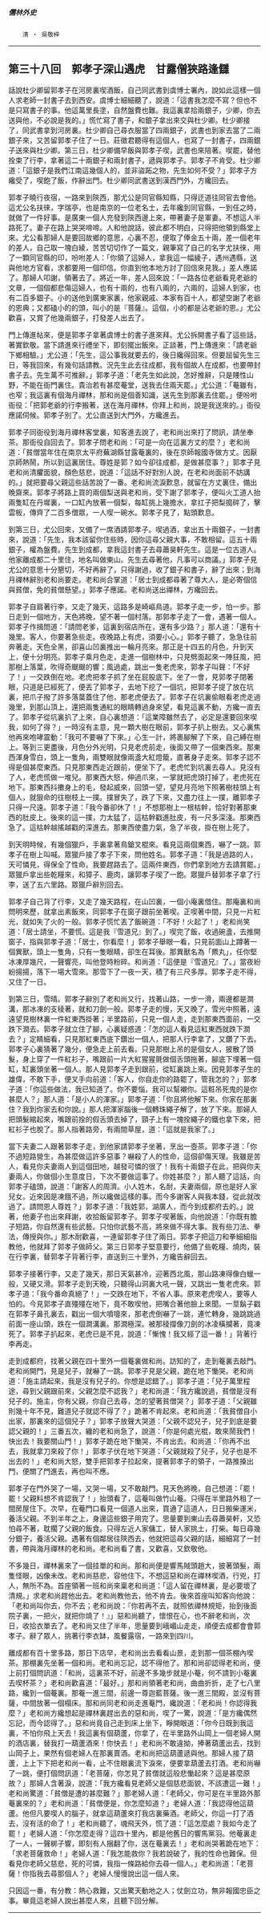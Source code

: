 

##### 儒林外史
　　`清 ‧ 吳敬梓`

* * *

## 第三十八回　郭孝子深山遇虎　甘露僧狹路逢讎

話說杜少卿留郭孝子在河房裏喫酒飯，自己同武書到虞博士署內，說如此這樣一個人求老師一封書子去到西安。虞博士細細聽了，說道：「這書我怎麼不寫？但也不是只寫書子的事。他這萬里長塗，自然盤費也難。我這裏拿拾兩銀子，少卿，你去送與他，不必說是我的。」慌忙寫了書子，和銀子拿出來交與杜少卿。杜少卿接了，同武書拿到河房裏。杜少卿自己尋衣服當了四兩銀子，武書也到家去當了二兩銀子來，又苦留郭孝子住了一日。莊徵君聽得有這個人，也寫了一封書子，四兩銀子送來與杜少卿。第三日，杜少卿備早飯與郭孝子喫，武書也來陪著。喫罷，替他拴束了行李，拿著這二十兩銀子和兩封書子，遞與郭孝子。郭孝子不肯受。杜少卿道：「這銀子是我們江南這幾個人的，並非盜跖之物，先生如何不受？」郭孝子方纔受了，喫飽了飯，作辭出門。杜少卿同武書送到漢西門外，方纔回去。

郭孝子曉行夜宿，一路來到陝西，那尤公是同官縣知縣，只得迂道往同官去會他。這尤公名扶徠，字瑞亭，也是南京的一位老名士，去年纔到同官縣，一到任之時，就做了一件好事。是廣東一個人充發到陝西邊上來，帶著妻子是軍妻。不想這人半路死了。妻子在路上哭哭啼啼。人和他說話，彼此都不明白，只得把他領到縣堂上來。尤公看那婦人是要回故鄉的意思，心裏不忍，便取了俸金五十兩，差一個老年的差人，自己取一塊白綾，苦苦切切作了一篇文，親筆寫了自己的名字尤扶徠，用了一顆同官縣的印，吩咐差人：「你領了這婦人，拿我這一幅綾子，遇州遇縣，送與他地方官看，求都要用一個印信。你直到他本地方討了回信來見我。」差人應諾了。那婦人叩謝，領著去了。將近一年，差人回來說：「一路各位老爺看見老爺的文章，一個個都悲傷這婦人，也有十兩的，也有八兩的，六兩的，這婦人到家，也有二百多銀子。小的送他到廣東家裏，他家親戚、本家有百十人，都望空謝了老爺的恩典；又都磕小的的頭，叫小的是『菩薩』。這個，小的都是沾老爺的恩。」尤公歡喜，又賞了他幾兩銀子，打發差人出去了。

門上傳進帖來，便是郭孝子拿著虞博士的書子進來拜。尤公拆開書子看了這些話，著實欽敬。當下請進來行禮坐下，即刻擺出飯來。正談著，門上傳進來：「請老爺下鄉相驗。」尤公道：「先生，這公事我就要去的，後日纔得回來。但要屈留先生三日，等我回來，有幾句話請教。況先生此去往成都，我有個故人在成都，也要帶封書子去。先生萬不可推辭。」郭孝子道：「老先生如此說，怎好推辭，只是賤性山野，不能在衙門裏住。貴治若有甚麼菴堂，送我去住兩天罷。」尤公道：「菴雖有，也窄；我這裏有個海月禪林，那和尚是個善知識，送先生到那裏去住罷。」便吩咐衙役：「把郭老爺的行李搬著，送在海月禪林，你拜上和尚，說是我送來的。」衙役應諾伺候。郭孝子別了。尤公直送到大門外，方纔進去。

郭孝子同衙役到海月禪林客堂裏，知客進去說了，老和尚出來打了問訊，請坐奉茶。那衙役自回去了。郭孝子問老和尚：「可是一向在這裏方丈的麼？」老和尚道：「貧僧當年住在南京太平府蕪湖縣甘露菴裏的，後在京師報國寺做方丈。因厭京師熱鬧，所以到這裏居住。尊姓是郭？如今卻往成都，是做甚麼事？」郭孝子見老和尚清臞面貌，顏色慈悲，說道：「這話不好對別人說，在老和尚面前不妨講的。」就把要尋父親這些話苦說了一番。老和尚流淚歎息，就留在方丈裏住，備出晚齋來。郭孝子將路上買的兩個梨送與老和尚，受下謝了郭孝子，便叫火工道人抬兩隻缸在丹墀裏，一口缸內放著一個梨，每缸挑上幾擔水，拿扛子把梨搗碎了，擊雲板，傳齊了二百多僧眾，一人喫一碗水。郭孝子見了，點頭歎息。

到第三日，尤公回來，又備了一席酒請郭孝子。喫過酒，拿出五十兩銀子，一封書來，說道：「先生，我本該留你住些時，因你這尋父親大事，不敢相留。這五十兩銀子，權為盤費。先生到成都，拿我這封書子去尋蕭昊軒先生。這是一位古道人。他家離成都二十里住，地名叫做東山。先生去尋著他，凡事可以商議。」郭孝子見尤公的意思十分懇切，不好再辭了，只得謝過，收了銀子和書子，辭了出來；到海月禪林辭別老和尚要走。老和尚合掌道：「居士到成都尋著了尊大人，是必寄個信與貧僧，免的貧僧懸望。」郭孝子應諾。老和尚送出禪林，方纔回去。

郭孝子自肩著行李，又走了幾天，這路多是崎嶇鳥道。郭孝子走一步，怕一步。那日走到一個地方，天色將晚，望不著一個村落。那郭孝子走了一會，遇著一個人。郭孝子作揖問道：「請問老爹，這裏到宿店所在，還有多少路？」那人道：「還有十幾里。客人，你要著急些走。夜晚路上有虎，須要小心。」郭孝子聽了，急急往前奔著走。天色全黑，卻喜山凹裏推出一輪月亮來。那正是十四五的月色，升到天上，便十分明亮。郭孝子乘月色走，走進一個樹林中，只見劈面起來一陣狂風，把那樹上落葉，吹得奇颼颼的響；風過處，跳出一隻老虎來，郭孝子叫聲：「不好了！」一交跌倒在地。老虎把孝子抓了坐在屁股底下。坐了一會，見郭孝子閉著眼，只道是已經死了，便丟了郭孝子，去地下挖了一個坑，把郭孝子提了放在坑裏，把爪子撥了許多落葉蓋住了他，那老虎便去了。郭孝子在坑裏偷眼看老虎走過幾里，到那山頂上，還把兩隻通紅的眼睛轉過身來望，看見這裏不動，方纔一直去了。郭孝子從坑裏扒了上來，自心裏想道：「這業障雖然去了，必定是還要回來喫我，如何了得？」一時沒有主意，見一顆大樹在眼前，郭孝子扒上樹去。又心裏焦他再來咆哮震動：「我可不要嚇了下來。」心生一計，將裹腳解了下來，自己縛在樹上。等到三更盡後，月色分外光明，只見老虎前走，後面又帶了一個東西來。那東西渾身雪白，頭上一隻角，兩雙眼就像兩盞大紅燈籠，直著身子走來。郭孝子認不得是個甚麼東西。只見那東西走近跟前，便坐下了。老虎忙到坑裏去尋人。見沒有了人，老虎慌做一堆兒。那東西大怒，伸過爪來，一掌就把虎頭打掉了，老虎死在地下。那東西抖擻身上的毛，發起威來，回頭一望，望見月亮地下照著樹枝頭上有個人，就狠命的往樹枝上一撲。撲冒失了，跌了下來，又盡力往上一撲，離郭孝子只得一尺遠。郭孝子道：「我今番卻休了！」不想那樹上一根枯幹，恰好對著那東西的肚皮上。後來的這一撲，力太猛了，這枯幹戳進肚皮，有一尺多深淺。那東西急了。這枯幹越搖越戳的深進去。那東西使盡力氣，急了半夜，掛在樹上死了。

到天明時候，有幾個獵戶，手裏拿著鳥鎗叉棍來。看見這兩個東西，嚇了一跳。郭孝子在樹上叫喊。眾獵戶接了孝子下來，問他姓名。郭孝子道：「我是過路的人，天可憐見，得保全了性命。我要趕路去了。這兩件東西，你們拿到地方去請賞罷。」眾獵戶拿出些乾糧來，和獐子、鹿肉，讓郭孝子喫了一飽。眾獵戶替郭孝子拿了行李，送了五六里路。眾獵戶辭別回去。

郭孝子自己背了行李，又走了幾天路程，在山凹裏，一個小庵裏借住。那庵裏和尚問明來歷，就拿出素飯來，同郭孝子在窗子跟前坐著喫。正喫著中間，只見一片紅光，就如失了火的一般。郭孝子慌忙丟了飯碗道：「不好！火起了！」老和尚笑道：「居士請坐，不要慌。這是我『雪道兄』到了。」喫完了飯，收過碗盞，去推開窗子，指與郭孝子道：「居士，你看麼！」郭孝子舉眼一看，只見前面山上蹲著一個異獸，頭上一隻角，只有一隻眼睛，卻生在耳後。那異獸名為「羆丸」，任你堅冰凍厚幾尺，一聲響亮，叫他登時粉碎。和尚道：「這便是『雪道兄』了。」當夜紛紛揚揚，落下一場大雪來。那雪下了一夜一天，積了有三尺多厚。郭孝子走不得，又住了一日。

到第三日，雪晴。郭孝子辭別了老和尚又行，找著山路，一步一滑，兩邊都是澗溝，那冰凍的支稜著，就和刀劍一般。郭孝子走的慢，天又晚了，雪光中照著，遠遠望見樹林裏一件紅東西掛著；半里路前，只見一個人走，走到那東西面前，一交跌下澗去。郭孝子就立住了腳，心裏疑惑道：「怎的這人看見這紅東西就跌下澗去？」定睛細看，只見那紅東西底下鑽出一個人，把那人行李拿了，又鑽了下去。郭孝子心裏猜著了幾分，便急走上前去看。只見那樹上吊的是個女人，披散了頭髮，身上穿了一件紅衫子，嘴跟前一片大紅猩猩氈做個舌頭拖著，腳底下埋著一個缸，缸裏頭坐著一個人。那人見郭孝子走到跟前，從缸裏跳上來。因見郭孝子生的雄偉，不敢下手，便叉手向前道：「客人，你自走你的路罷了，管我怎的？」郭孝子道：「你這些做法，我已知道了。你不要惱，我可以幫襯你。這粧吊死鬼的是你甚麼人？」那人道：「是小人的渾家。」郭孝子道：「你且將他解下來。你家在那裏住？我到你家去和你說。」那人把渾家腦後一個轉珠繩子解了，放了下來。那婦人把頭髮綰起來，嘴跟前拴的假舌頭去掉了，頸子上有一塊拴繩子的鐵也拿下來，把紅衫子也脫了。那人指著路旁，有兩間草屋，道：「這就是我家了。」

當下夫妻二人跟著郭孝子走，到他家請郭孝子坐著，烹出一壺茶。郭孝子道：「你不過短路營生，為甚麼做這許多惡事？嚇殺了人的性命，這個卻傷天理。我雖是苦人，看見你夫妻兩人到這個田地，越發可憐的很了！我有十兩銀子在此，把與你夫妻兩人，你做個小生意度日，下次不要做這事了。你姓甚麼？」那人聽了這話，向郭孝子磕頭，說道：「謝客人的周濟。小人姓木，名耐，夫妻兩個，原也是好人家兒女。近來因是凍餓不過，所以纔做這樣的事。而今多謝客人與我本錢，從此就改過了。請問恩人尊姓？」郭孝子道：「我姓郭，湖廣人，而今到成都府去的。」說著，他妻子也出來拜謝，收拾飯留郭孝子。郭孝子喫著飯，向他說道：「你既有膽子短路，你自然還有些武藝。只怕你武藝不高，將來做不得大事。我有些刀法、拳法，傳授與你。」那木耐歡喜，一連留郭孝子住了兩日。郭孝子把這刀和拳細細指教他，他就拜了郭孝子做師父。第三日郭孝子堅意要行，他備了些乾糧、燒肉，裝在行李裏，替郭孝子背著行李，直送到三十里外，方纔告辭回去。

郭孝子接著行李，又走了幾天，那日天氣甚冷，迎著西北風，那山路凍得像白蠟一般，又硬又滑。郭孝子走到天晚，只聽得山洞裏大吼一聲，又跳出一隻老虎來。郭孝子道：「我今番命真絕了！」一交跌在地下，不省人事。原來老虎喫人，要等人怕的。今見郭孝子直殭殭在地下，竟不敢喫他，把嘴合著他臉上來聞。一莖鬍子戳在郭孝子鼻孔裏去，戳出一個大噴嚏來，那老虎倒嚇了一跳，連忙轉身，幾跳跳過前面一座山頭，跌在一個澗溝裏。那澗極深。被那稜撐像刀劍的冰凌橫攔著，竟凍死了。郭孝子扒起來，老虎已是不見，說道：「慚愧！我又經了這一番！」背著行李再走。

走到成都府，找著父親在四十里外一個菴裏做和尚。訪知的了，走到菴裏去敲門。老和尚開門，見是兒子，就嚇了一跳。郭孝子見是父親，跪在地下慟哭。老和尚道：「施主請起來，我是沒有兒子的。你想是認錯了。」郭孝子道：「兒子萬里程途，尋到父親跟前來，父親怎麼不認我？」老和尚道：「我方纔說過，貧僧是沒有兒子的。施主，你有父親，你自己去尋，怎的望著貧僧哭？」郭孝子道：「父親雖則幾十年不見，難道兒子就認不得了？」跪著不肯起來。老和尚道：「我貧僧自小出家，那裏來的這個兒子？」郭孝子放聲大哭道：「父親不認兒子，兒子到底是要認父親的！」三番五次，纏的老和尚急了，說道：「你是何處光棍，敢來鬧我們！快出去！我要關山門！」郭孝子跪在地下慟哭，不肯出去。和尚道：「你再不出去，我就拿刀來殺了你！」郭孝子伏在地下哭道：「父親就殺了兒子，兒子也是不出去的！」老和尚大怒，雙手把郭孝子拉起來，提著郭孝子的領子，一路推搡出門，便關了門進去，再也叫不應。

郭孝子在門外哭了一場，又哭一場，又不敢敲門。見天色將晚，自己想道：「罷！罷！父親料想不肯認我了！」抬頭看了，這菴叫做竹山菴。只得在半里路外租了一間房屋住下。次早，在菴門口看見一個道人出來，買通了這道人，日日搬柴運米，養活父親。不到半年之上，身邊這些銀子用完了。思量要到東山去尋蕭昊軒，又恐怕尋不著，耽擱了父親的飯食。只得左近人家傭工，替人家挑土，打柴。每日尋幾分銀子，養活父親。遇著有個鄰居往陝西去，他就把這尋父親的話，細細寫了一封書，帶與海月禪林的老和尚。老和尚看了書，又歡喜，又欽敬他。

不多幾日，禪林裏來了一個挂單的和尚。那和尚便是響馬賊頭趙大，披著頭髮，兩隻怪眼，凶像未改。老和尚慈悲，容他住下。不想這惡和尚在禪林喫酒，行兇，打人，無所不為。首座領著一班和尚來稟老和尚道：「這人留在禪林裏，是必要壞了清規。」求老和尚趕他出去。老和尚教他去，他不肯去。後來首座叫知客向他說：「老和尚叫你去，你不去；老和尚說：『你若再不去，就照依禪林規矩，抬到後面院子裏，一把火，就把你燒了！』」惡和尚聽了，懷恨在心，也不辭老和尚，次日，收拾衣單去了。老和尚又住了半年，思量要到峨嵋山走走，順便去成都會會郭孝子。辭了眾人，挑著行李衣缽，風餐露宿，一路來到四川。

離成都有百十里多路，那日下店早，老和尚出去看看山景，走到那一個茶棚內喫茶。那棚裏先坐著一個和尚。老和尚忘記，認不得他了。那和尚卻認得老和尚，便上前打個問訊道：「和尚，這裏茶不好，前邊不多幾步就是小菴，何不請到小菴裏去喫杯茶？」老和尚歡喜道：「最好。」那和尚領著老和尚，曲曲折折，走了七八里路，纔到一個菴裏。那菴一進三間，前邊一尊迦藍菩薩。後一進三間殿，並沒有菩薩，中間放著一個榻床。那和尚同老和尚走進菴門，纔說道：「老和尚！你認得我麼？」老和尚方纔想起是禪林裏趕出去的惡和尚，喫了一驚，說道：「是方纔偶然忘記，而今認得了。」惡和尚竟自己走到床上坐下，睜開眼道：「你今日既到我這裏，不怕你飛上天去！我這裏有個葫蘆，你拿了，在半里路外山岡上一個老婦人開的酒店裏，替我打一葫蘆酒來！你快去！」老和尚不敢違拗，捧著葫蘆出去，找到山岡子上，果然有個老婦人在那裏賣酒。老和尚把這葫蘆遞與他。那婦人接了葫蘆，上上下下把老和尚一看，止不住眼裏流下淚來，便要拿葫蘆去打酒。老和尚嚇了一跳，便打個問訊道：「老菩薩，你怎見了貧僧就這般悲慟起來？這是甚麼原故？」那婦人含著淚，說道：「我方纔看見老師父是個慈悲面貌，不該遭這一難！」老和尚驚道：「貧僧是遭的甚麼難？」那老婦人道：「老師父，你可是在半里路外那菴裏來的？」老和尚道：「貧僧便是，你怎麼知道？」老婦人道：「我認得他這葫蘆。他但凡要喫人的腦子，就拿這葫蘆來打我店裏藥酒。老師父，你這一打了酒去，沒有活的命了！」老和尚聽了，魂飛天外，慌了道：「這怎麼處？我如今走了罷！」老婦人道：「你怎麼走得？這四十里內，都是他舊日的響馬黨羽。他菴裏走了一人，一聲梆子響，即刻有人捆翻了你，送在菴裏去！」老和尚哭著跪在地下：「求老菩薩救命！」老婦人道：「我怎能救你？我若說破了，我的性命也難保。但看見你老師父慈悲，死的可憐，我指一條路給你去尋一個人。」老和尚道：「老菩薩！你指我去尋那個人？」老婦人慢慢說出這一個人來。

只因這一番，有分教：熱心救難，又出驚天動地之人；仗劍立功，無非報國忠臣之事。畢竟這老婦人說出甚麼人來，且聽下回分解。

* * *

